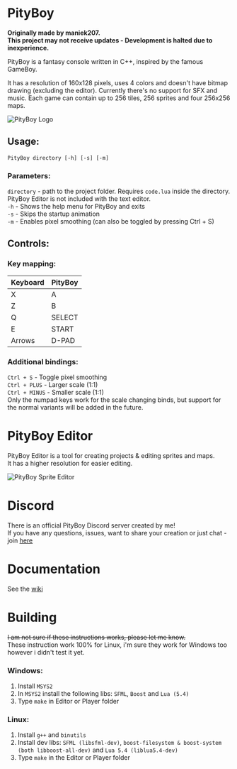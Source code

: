 # PityBoy
**Originally made by maniek207. <br>**
**This project may not receive updates - Development is halted due to inexperience.**

PityBoy is a fantasy console written in C++, inspired by the famous GameBoy.

It has a resolution of 160x128 pixels, uses 4 colors and doesn't have bitmap drawing (excluding the editor). Currently there's no support for SFX and music.
Each game can contain up to 256 tiles, 256 sprites and four 256x256 maps.

![PityBoy Logo](https://user-images.githubusercontent.com/46056766/130839283-62d9a684-3b3f-4638-975c-cdc8c4d9900d.png)

## Usage:
`PityBoy directory [-h] [-s] [-m]`

### Parameters:
`directory` - path to the project folder. Requires `code.lua` inside the directory. PityBoy Editor is not included with the text editor.  
`-h` - Shows the help menu for PityBoy and exits  
`-s` - Skips the startup animation  
`-m` - Enables pixel smoothing (can also be toggled by pressing Ctrl + S)

## Controls:
### Key mapping:

| Keyboard | PityBoy |
| -------- | ------- |
| X        | A       |
| Z        | B       |
| Q        | SELECT  |
| E        | START   |
| Arrows   | D-PAD   |

### Additional bindings:
`Ctrl + S` - Toggle pixel smoothing  
`Ctrl + PLUS` - Larger scale (1:1)  
`Ctrl + MINUS` - Smaller scale (1:1)  
Only the numpad keys work for the scale changing binds, but support for the normal variants will be added in the future.

# PityBoy Editor
PityBoy Editor is a tool for creating projects & editing sprites and maps.  
It has a higher resolution for easier editing.

![PityBoy Sprite Editor](https://user-images.githubusercontent.com/46056766/130841440-15a29074-307c-41ed-88a9-5a240b42260c.png)

# Discord
There is an official PityBoy Discord server created by me!  
If you have any questions, issues, want to share your creation or just chat - join [here](https://discord.gg/5Kxb9qzHKW)

# Documentation
See the [wiki](https://github.com/maniek207/PityBoy/wiki)

# Building
~~I am not sure if these instructions works, please let me know.~~ <br>
These instruction work 100% for Linux, i'm sure they work for Windows too however i didn't test it yet.

### Windows:
1. Install `MSYS2`
2. In `MSYS2` install the following libs: `SFML`, `Boost` and `Lua (5.4)`
3. Type `make` in Editor or Player folder

### Linux:
1. Install `g++` and `binutils`
2. Install dev libs: `SFML (libsfml-dev)`, `boost-filesystem & boost-system (both libboost-all-dev)` and `Lua 5.4 (liblua5.4-dev)`
3. Type `make` in the Editor or Player folder
